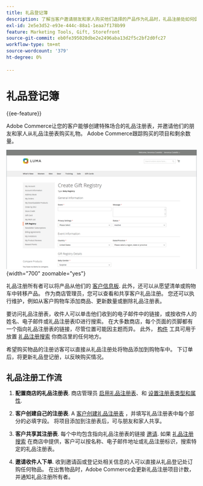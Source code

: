 ```yaml
---
title: 礼品登记簿
description: 了解当客户邀请朋友和家人购买他们选择的产品作为礼品时，礼品注册处如何促进销售。
exl-id: 2e5e3d52-e93e-444c-88a1-1eaa7f178b99
feature: Marketing Tools, Gift, Storefront
source-git-commit: eb0fe395020dbe2e2496aba13d2f5c2bf2d0fc27
workflow-type: tm+mt
source-wordcount: '379'
ht-degree: 0%

---
```


# 礼品登记簿

{{ee-feature}}

Adobe Commerce让您的客户能够创建特殊场合的礼品注册表，并邀请他们的朋友和家人从礼品注册表购买礼物。 Adobe Commerce跟踪购买的项目和剩余数量。

![示例店面 — 婴儿礼品注册表](./assets/storefront-gift-registry-create-baby-info.png){width="700" zoomable="yes"}

礼品注册所有者可以将产品从他们的 [客户信息板](gift-registry-storefront.md#gift-registry-information). 此外，还可以从愿望清单或购物车中转移产品。 作为商店管理员，您可以查看和共享客户礼品注册。 您还可以执行维护，例如从客户购物车添加商品、更新数量或删除礼品注册表。

要访问礼品注册表，收件人可以单击他们收到的电子邮件中的链接，或按收件人的姓名、电子邮件或礼品注册表ID进行搜索。 在大多数商店，每个页面的页脚都有一个指向礼品注册表的链接，尽管位置可能因主题而异。 此外， [构件](../content-design/widgets.md) 工具可用于放置 [礼品注册搜索](gift-registry-search.md) 你商店里的任何地方。

希望购买物品的注册访客可以直接从礼品注册处将物品添加到购物车中。 下订单后，将更新礼品登记册，以反映购买情况。

## 礼品注册工作流

1. **配置商店的礼品注册表**. 商店管理员 [启用礼品注册表](gift-registry-configure.md)、和 [设置注册表类型和属性](gift-registry-create.md).

1. **客户创建自己的注册表**. A [客户创建礼品注册表](gift-registry-storefront.md#create-a-new-gift-registry) ，并填写礼品注册表中每个部分的必填字段。 将项目添加到注册表后，可与朋友和家人共享。

1. **客户共享其注册表**. 每个中均包含指向礼品注册表的链接 [邀请](gift-registry-storefront.md#share-a-gift-registry). 如果 [礼品注册搜索](gift-registry-search.md) 在商店中提供，客户可以按名称、电子邮件地址或礼品注册标识，搜索特定的礼品注册表。

1. **邀请收件人下单**. 收到邀请函或登记处相关信息的人可以直接从礼品登记处订购任何物品。 在出售物品时，Adobe Commerce会更新礼品注册项目计数，并通知礼品注册所有者。
